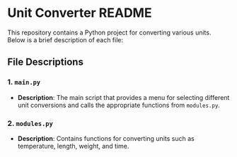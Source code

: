 # Unit Converter README

This repository contains a Python project for converting various units. Below is a brief description of each file:

## File Descriptions

### 1. `main.py`
- **Description**: The main script that provides a menu for selecting different unit conversions and calls the appropriate functions from `modules.py`.

### 2. `modules.py`
- **Description**: Contains functions for converting units such as temperature, length, weight, and time.

